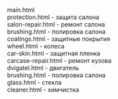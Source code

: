 
main.html<br>
protection.html - защита салона<br>
salon-repair.html - ремонт салона<br>
brushing.html - полировка салона<br>
coatings.html - защитные покрытия<br>
wheel.html - колеса<br>
car-skin.html - защитная пленка<br>
carcase-repair.html - ремонт кузова  <br>
dvigatel.html - двигатель<br> 
brushing.html - полировка салона<br>
glass.html - стекла<br>
cleaner.html - химчистка

